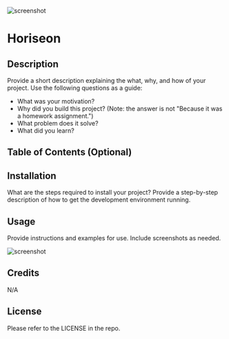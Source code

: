 ![screenshot](https://user-images.githubusercontent.com/122834927/214745802-5f75fefa-88f9-4b98-8f8d-fdbc839c6fab.PNG)
# Horiseon

## Description

Provide a short description explaining the what, why, and how of your project. Use the following questions as a guide:

- What was your motivation?
- Why did you build this project? (Note: the answer is not "Because it was a homework assignment.")
- What problem does it solve?
- What did you learn?

## Table of Contents (Optional)



## Installation

What are the steps required to install your project? Provide a step-by-step description of how to get the development environment running.

## Usage

Provide instructions and examples for use. Include screenshots as needed.

![screenshot](https://user-images.githubusercontent.com/122834927/214745802-5f75fefa-88f9-4b98-8f8d-fdbc839c6fab.PNG)

## Credits

N/A

## License

Please refer to the LICENSE in the repo.
